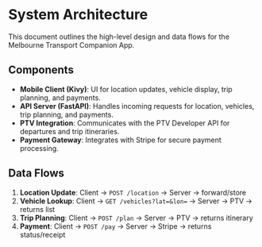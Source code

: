 # System Architecture

This document outlines the high-level design and data flows for the Melbourne Transport Companion App.

## Components
- **Mobile Client (Kivy)**: UI for location updates, vehicle display, trip planning, and payments.
- **API Server (FastAPI)**: Handles incoming requests for location, vehicles, trip planning, and payments.
- **PTV Integration**: Communicates with the PTV Developer API for departures and trip itineraries.
- **Payment Gateway**: Integrates with Stripe for secure payment processing.

## Data Flows
1. **Location Update**: Client → `POST /location` → Server → forward/store
2. **Vehicle Lookup**: Client → `GET /vehicles?lat=&lon=` → Server → PTV → returns list
3. **Trip Planning**: Client → `POST /plan` → Server → PTV → returns itinerary
4. **Payment**: Client → `POST /pay` → Server → Stripe → returns status/receipt
